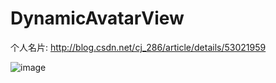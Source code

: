 # DynamicAvatarView
个人名片: http://blog.csdn.net/cj_286/article/details/53021959

![image](https://github.com/xiaojinwei/DynamicAvatarView/blob/master/2016-11-04-10mzratio.gif)
